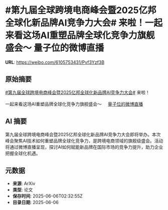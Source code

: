 # #第九届全球跨境电商峰会暨2025亿邦全球化新品牌AI竞争力大会# 来啦！一起来看这场AI重塑品牌全球化竞争力旗舰盛会～ 量子位的微博直播

**URL**: https://weibo.com/6105753431/Pvf3Yzf3B

## 原始摘要

<a href="https://m.weibo.cn/search?containerid=231522type%3D1%26t%3D10%26q%3D%23%E7%AC%AC%E4%B9%9D%E5%B1%8A%E5%85%A8%E7%90%83%E8%B7%A8%E5%A2%83%E7%94%B5%E5%95%86%E5%B3%B0%E4%BC%9A%E6%9A%A82025%E4%BA%BF%E9%82%A6%E5%85%A8%E7%90%83%E5%8C%96%E6%96%B0%E5%93%81%E7%89%8CAI%E7%AB%9E%E4%BA%89%E5%8A%9B%E5%A4%A7%E4%BC%9A%23&amp;extparam=%23%E7%AC%AC%E4%B9%9D%E5%B1%8A%E5%85%A8%E7%90%83%E8%B7%A8%E5%A2%83%E7%94%B5%E5%95%86%E5%B3%B0%E4%BC%9A%E6%9A%A82025%E4%BA%BF%E9%82%A6%E5%85%A8%E7%90%83%E5%8C%96%E6%96%B0%E5%93%81%E7%89%8CAI%E7%AB%9E%E4%BA%89%E5%8A%9B%E5%A4%A7%E4%BC%9A%23" data-hide=""><span class="surl-text">#第九届全球跨境电商峰会暨2025亿邦全球化新品牌AI竞争力大会#</span></a> 来啦！<br><br>一起来看这场AI重塑品牌全球化竞争力旗舰盛会～  <a href="https://weibo.com/l/wblive/p/show/1022:2321325174196211941654" data-hide=""><span class="url-icon"><img style="width: 1rem;height: 1rem" src="https://h5.sinaimg.cn/upload/2015/09/25/3/timeline_card_small_video_default.png" referrerpolicy="no-referrer"></span><span class="surl-text">量子位的微博直播</span></a> 

## AI 摘要

第九届全球跨境电商峰会暨2025亿邦全球化新品牌AI竞争力大会即将举办。本次峰会聚焦AI技术如何重塑品牌全球化竞争力，是跨境电商领域的旗舰级盛会。活动将通过微博直播呈现，探讨AI如何赋能新品牌在国际市场的竞争力提升，助力企业把握全球化机遇。

## 元数据

- **来源**: ArXiv
- **类型**: 论文
- **保存时间**: 2025-06-06T02:32:55Z
- **目录日期**: 2025-06-06
